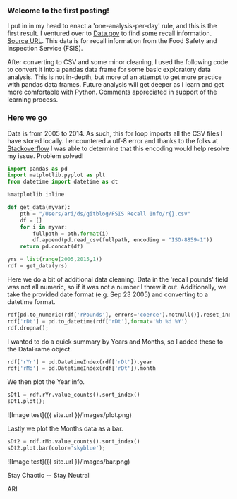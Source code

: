 ### Welcome to the first posting!

I put in in my head to enact a 'one-analysis-per-day' rule, and this is the first result. I ventured over to [Data.gov](www.data.gov) to find some recall information. [Source URL](https://catalog.data.gov/dataset?q=recall&groups=safety3175#topic=safety_navigation). This data is for recall information from the Food Safety and Inspection Service (FSIS).

After converting to CSV and some minor cleaning, I used the following code to convert it into a pandas data frame for some basic exploratory data analysis. This is not in-depth, but more of an attempt to get more practice with pandas data frames. Future analysis will get deeper as I learn and get more comfortable with Python. Comments appreciated in support of the learning process. 

### Here we go

Data is from 2005 to 2014. As such, this for loop imports all the CSV files I have stored locally. I encountered a utf-8 error and thanks to the folks at [Stackoverflow](https://stackoverflow.com/questions/19699367/unicodedecodeerror-utf-8-codec-cant-decode-byte) I was able to determine that this encoding would help resolve my issue. Problem solved!

```python
import pandas as pd
import matplotlib.pyplot as plt
from datetime import datetime as dt

%matplotlib inline

def get_data(myvar):
    pth = "/Users/ari/ds/gitblog/FSIS Recall Info/r{}.csv"
    df = []
    for i in myvar:
        fullpath = pth.format(i)
        df.append(pd.read_csv(fullpath, encoding = "ISO-8859-1"))
    return pd.concat(df)

yrs = list(range(2005,2015,1))
rdf = get_data(yrs)
```

Here we do a bit of additional data cleaning. Data in the 'recall pounds' field was not all numeric, so if it was not a number I threw it out. Additionally, we take the provided date format (e.g. Sep 23 2005) and converting to a datetime format.

```python
rdf[pd.to_numeric(rdf['rPounds'], errors='coerce').notnull()].reset_index()
rdf['rDt'] = pd.to_datetime(rdf['rDt'],format='%b %d %Y')
rdf.dropna();
```

I wanted to do a quick summary by Years and Months, so I added these to the DataFrame object.

```python
rdf['rYr'] = pd.DatetimeIndex(rdf['rDt']).year
rdf['rMo'] = pd.DatetimeIndex(rdf['rDt']).month
```

We then plot the Year info.

```python
sDt1 = rdf.rYr.value_counts().sort_index()
sDt1.plot();
```

  ![Image test]({{ site.url }}/images/plot.png)

Lastly we plot the Months data as a bar.

```python
sDt2 = rdf.rMo.value_counts().sort_index()
sDt2.plot.bar(color='skyblue');
```

  ![Image test]({{ site.url }}/images/bar.png)

Stay Chaotic -- Stay Neutral



ARI